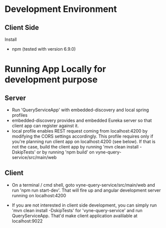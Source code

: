 # Development Environment

## Client Side

Install

* npm (tested with version 6.9.0)

# Running App Locally for development purpose

## Server

* Run 'QueryServiceApp' with embedded-discovery and local  spring profiles
* embedded-discovery provides and embedded Eureka server so that client app can register against it.
* local profile enables REST request coming from localhost:4200 by modifying the CORS settings accordingly. This profile
requires only if you're planning run client app on localhost:4200 (see below). If that is not the case, build the client app by running
'mvn clean install -DskipTests' or by running 'npm build' on vyne-query-service/src/main/web 

## Client

* On a terminal / cmd shell, goto vyne-query-service/src/main/web  and run 'npm run start-dev'. That will fire up and angular development server
running on localhost:4200

* If you are not interested in client side development, you can simply run 'mvn clean install -DskipTests' for 'vyne-query-service' and
run QueryServiceApp. That'd make client application avalilable at localhost:9022
